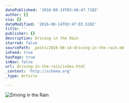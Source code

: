 ```yaml
---
datePublished: '2016-08-14T03:48:47.718Z'
author: []
via: {}
dateModified: '2016-08-14T03:47:03.528Z'
title: ''
publisher: {}
description: Driving in the Rain
starred: false
sourcePath: _posts/2016-08-14-driving-in-the-rain.md
inFeed: true
hasPage: true
inNav: false
url: driving-in-the-rain/index.html
_context: 'http://schema.org'
_type: Article

---
```

![Driving in the Rain](https://the-grid-user-content.s3-us-west-2.amazonaws.com/5853b0b1-06e5-4ac8-9c68-fc7f43aba3d8.jpg)